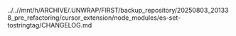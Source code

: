../..//mnt/h/ARCHIVE/.UNWRAP/FIRST/backup_repository/20250803_201338_pre_refactoring/cursor_extension/node_modules/es-set-tostringtag/CHANGELOG.md